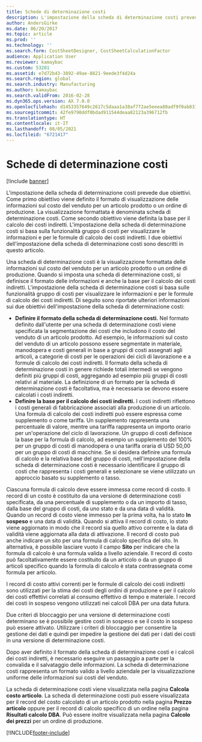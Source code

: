 ```yaml
---
title: Schede di determinazione costi
description: L'impostazione della scheda di determinazione costi prevede due obiettivi. Come primo obiettivo viene definito il formato di visualizzazione delle informazioni sul costo del venduto per un articolo prodotto o un ordine di produzione. La visualizzazione formattata è denominata scheda di determinazione costi. Come secondo obiettivo viene definita la base per il calcolo dei costi indiretti. L'impostazione della scheda di determinazione costi si basa sulla funzionalità gruppo di costi per visualizzare le informazioni e per le formule di calcolo dei costi indiretti. I due obiettivi dell'impostazione della scheda di determinazione costi sono descritti in questo articolo.
author: AndersGirke
ms.date: 06/20/2017
ms.topic: article
ms.prod: ''
ms.technology: ''
ms.search.form: CostSheetDesigner, CostSheetCalculationFactor
audience: Application User
ms.reviewer: kamaybac
ms.custom: 53201
ms.assetid: e7d72b43-3892-49ae-8821-9eede3f4d24a
ms.search.region: global
ms.search.industry: Manufacturing
ms.author: kamaybac
ms.search.validFrom: 2016-02-28
ms.dyn365.ops.version: AX 7.0.0
ms.openlocfilehash: d1453357649c2617c5daaa1a38af772ae5eeea80adf9f0ab8316e9f46f1a78fb
ms.sourcegitcommit: 42fe9790ddf0bdad911544deaa82123a396712fb
ms.translationtype: HT
ms.contentlocale: it-IT
ms.lasthandoff: 08/05/2021
ms.locfileid: "6721417"
---
```

# <a name="costing-sheets"></a>Schede di determinazione costi

[!include [banner](../includes/banner.md)]

L'impostazione della scheda di determinazione costi prevede due obiettivi. Come primo obiettivo viene definito il formato di visualizzazione delle informazioni sul costo del venduto per un articolo prodotto o un ordine di produzione. La visualizzazione formattata è denominata scheda di determinazione costi. Come secondo obiettivo viene definita la base per il calcolo dei costi indiretti. L'impostazione della scheda di determinazione costi si basa sulla funzionalità gruppo di costi per visualizzare le informazioni e per le formule di calcolo dei costi indiretti. I due obiettivi dell'impostazione della scheda di determinazione costi sono descritti in questo articolo. 

Una scheda di determinazione costi è la visualizzazione formattata delle informazioni sul costo del venduto per un articolo prodotto o un ordine di produzione. Quando si imposta una scheda di determinazione costi, si definisce il formato delle informazioni e anche la base per il calcolo dei costi indiretti. L'impostazione della scheda di determinazione costi si basa sulle funzionalità gruppo di costi per visualizzare le informazioni e per le formule di calcolo dei costi indiretti. Di seguito sono riportate ulteriori informazioni sui due obiettivi dell'impostazione della scheda di determinazione costi:
-   **Definire il formato della scheda di determinazione costi.** Nel formato definito dall'utente per una scheda di determinazione costi viene specificata la segmentazione dei costi che includono il costo del venduto di un articolo prodotto. Ad esempio, le informazioni sul costo del venduto di un articolo possono essere segmentate in materiale, manodopera e costi generali in base a gruppi di costi assegnati agli articoli, a categorie di costi per le operazioni dei cicli di lavorazione e a formule di calcolo dei costi indiretti. Il formato della scheda di determinazione costi in genere richiede totali intermedi se vengono definiti più gruppi di costi, aggregando ad esempio più gruppi di costi relativi al materiale. La definizione di un formato per la scheda di determinazione costi è facoltativa, ma è necessaria se devono essere calcolati i costi indiretti.
-   **Definire la base per il calcolo dei costi indiretti.** I costi indiretti riflettono i costi generali di fabbricazione associati alla produzione di un articolo. Una formula di calcolo dei costi indiretti può essere espressa come supplemento o come tariffa. Un supplemento rappresenta una percentuale di valore, mentre una tariffa rappresenta un importo orario per un'operazione del ciclo di lavorazione. Un gruppo di costi definisce la base per la formula di calcolo, ad esempio un supplemento del 100% per un gruppo di costi di manodopera o una tariffa oraria di USD 50,00 per un gruppo di costi di macchine. Se si desidera definire una formula di calcolo e la relativa base del gruppo di costi, nell'impostazione della scheda di determinazione costi è necessario identificare il gruppo di costi che rappresenta i costi generali e selezionare se viene utilizzato un approccio basato su supplemento o tasso.

Ciascuna formula di calcolo deve essere immessa come record di costo. Il record di un costo è costituito da una versione di determinazione costi specificata, da una percentuale di supplemento o da un importo di tasso, dalla base del gruppo di costi, da uno stato e da una data di validità. Quando un record di costo viene immesso per la prima volta, ha lo stato **In sospeso** e una data di validità. Quando si attiva il record di costo, lo stato viene aggiornato in modo che il record sia quello attivo corrente e la data di validità viene aggiornata alla data di attivazione. Il record di costo può anche indicare un sito per una formula di calcolo specifica del sito. In alternativa, è possibile lasciare vuoto il campo **Sito** per indicare che la formula di calcolo è una formula valida a livello aziendale. Il record di costo può facoltativamente essere costituito da un articolo o da un gruppo di articoli specifico quando la formula di calcolo è stata contrassegnata come formula per articolo. 

I record di costo attivi correnti per le formule di calcolo dei costi indiretti sono utilizzati per la stima dei costi degli ordini di produzione e per il calcolo dei costi effettivi correlati al consumo effettivo di tempo e materiale. I record dei costi in sospeso vengono utilizzati nei calcoli DBA per una data futura. 

Due criteri di bloccaggio per una versione di determinazione costi determinano se è possibile gestire costi in sospeso e se il costo in sospeso può essere attivato. Utilizzare i criteri di bloccaggio per consentire la gestione dei dati e quindi per impedire la gestione dei dati per i dati dei costi in una versione di determinazione costi. 

Dopo aver definito il formato della scheda di determinazione costi e i calcoli dei costi indiretti, è necessario eseguire un passaggio a parte per la convalida e il salvataggio delle informazioni. La scheda di determinazione costi rappresenta un formato valido a livello aziendale per la visualizzazione uniforme delle informazioni sui costi del venduto. 

La scheda di determinazione costi viene visualizzata nella pagina **Calcola costo articolo**. La scheda di determinazione costi può essere visualizzata per il record del costo calcolato di un articolo prodotto nella pagina **Prezzo articolo** oppure per il record di calcolo specifico di un ordine nella pagina **Risultati calcolo DBA**. Può essere inoltre visualizzata nella pagina **Calcolo dei prezzi** per un ordine di produzione.







[!INCLUDE[footer-include](../../includes/footer-banner.md)]
